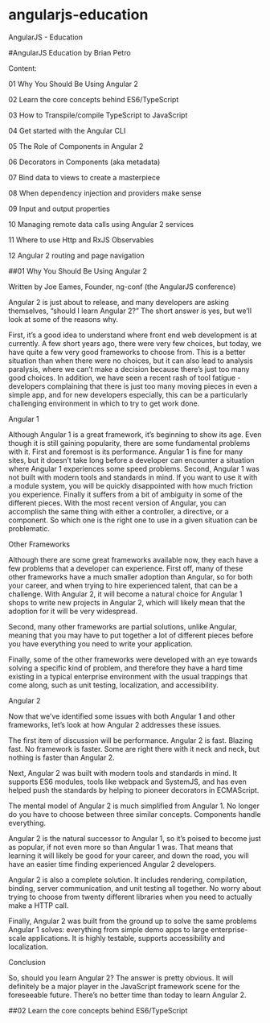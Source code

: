# angularjs-education
AngularJS - Education

#AngularJS Education by Brian Petro

Content:

01 Why You Should Be Using Angular 2

02 Learn the core concepts behind ES6/TypeScript 

03 How to Transpile/compile TypeScript to JavaScript

04 Get started with the Angular CLI

05 The Role of Components in Angular 2

06 Decorators in Components (aka metadata)

07 Bind data to views to create a masterpiece

08 When dependency injection and providers make sense

09 Input and output properties

10 Managing remote data calls using Angular 2 services

11 Where to use Http and RxJS Observables

12 Angular 2 routing and page navigation

##01 Why You Should Be Using Angular 2

Written by Joe Eames, Founder, ng-conf (the AngularJS conference)

Angular 2 is just about to release, and many developers are asking themselves, “should I learn Angular 2?” The short answer is yes, but we’ll look at some of the reasons why.

First, it’s a good idea to understand where front end web development is at currently. A few short years ago, there were very few choices, but today, we have quite a few very good frameworks to choose from. This is a better situation than when there were no choices, but it can also lead to analysis paralysis, where we can’t make a decision because there’s just too many good choices. In addition, we have seen a recent rash of tool fatigue - developers complaining that there is just too many moving pieces in even a simple app, and for new developers especially, this can be a particularly challenging environment in which to try to get work done.
 
Angular 1

Although Angular 1 is a great framework, it’s beginning to show its age. Even though it is still gaining popularity, there are some fundamental problems with it. First and foremost is its performance. Angular 1 is fine for many sites, but it doesn’t take long before a developer can encounter a situation where Angular 1 experiences some speed problems. Second, Angular 1 was not built with modern tools and standards in mind. If you want to use it with a module system, you will be quickly disappointed with how much friction you experience. Finally it suffers from a bit of ambiguity in some of the different pieces. With the most recent version of Angular, you can accomplish the same thing with either a controller, a directive, or a component. So which one is the right one to use in a given situation can be problematic.

Other Frameworks

Although there are some great frameworks available now, they each have a few problems that a developer can experience. First off, many of these other frameworks have a much smaller adoption than Angular, so for both your career, and when trying to hire experienced talent, that can be a challenge. With Angular 2, it will become a natural choice for Angular 1 shops to write new projects in Angular 2, which will likely mean that the adoption for it will be very widespread.

Second, many other frameworks are partial solutions, unlike Angular, meaning that you may have to put together a lot of different pieces before you have everything you need to write your application.

Finally, some of the other frameworks were developed with an eye towards solving a specific kind of problem, and therefore they have a hard time existing in a typical enterprise environment with the usual trappings that come along, such as unit testing, localization, and accessibility.

Angular 2

Now that we’ve identified some issues with both Angular 1 and other frameworks, let’s look at how Angular 2 addresses these issues.

The first item of discussion will be performance. Angular 2 is fast. Blazing fast. No framework is faster. Some are right there with it neck and neck, but nothing is faster than Angular 2.

Next, Angular 2 was built with modern tools and standards in mind. It supports ES6 modules, tools like webpack and SystemJS, and has even helped push the standards by helping to pioneer decorators in ECMAScript.

The mental model of Angular 2 is much simplified from Angular 1. No longer do you have to choose between three similar concepts. Components handle everything.

Angular 2 is the natural successor to Angular 1, so it’s poised to become just as popular, if not even more so than Angular 1 was. That means that learning it will likely be good for your career, and down the road, you will have an easier time finding experienced Angular 2 developers.

Angular 2 is also a complete solution. It includes rendering, compilation, binding, server communication, and unit testing all together. No worry about trying to choose from twenty different libraries when you need to actually make a HTTP call.

Finally, Angular 2 was built from the ground up to solve the same problems Angular 1 solves: everything from simple demo apps to large enterprise-scale applications. It is highly testable, supports accessibility and localization. 

Conclusion

So, should you learn Angular 2? The answer is pretty obvious. It will definitely be a major player in the JavaScript framework scene for the foreseeable future. There’s no better time than today to learn Angular 2.

##02 Learn the core concepts behind ES6/TypeScript


